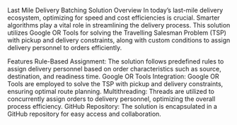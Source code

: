 Last Mile Delivery Batching Solution
Overview
In today’s last-mile delivery ecosystem, optimizing for speed and cost efficiencies is crucial. Smarter algorithms play a vital role in streamlining the delivery process. This solution utilizes Google OR Tools for solving the Travelling Salesman Problem (TSP) with pickup and delivery constraints, along with custom conditions to assign delivery personnel to orders efficiently.

Features
Rule-Based Assignment: The solution follows predefined rules to assign delivery personnel based on order characteristics such as source, destination, and readiness time.
Google OR Tools Integration: Google OR Tools are employed to solve the TSP with pickup and delivery constraints, ensuring optimal route planning.
Multithreading: Threads are utilized to concurrently assign orders to delivery personnel, optimizing the overall process efficiency.
GitHub Repository: The solution is encapsulated in a GitHub repository for easy access and collaboration.
